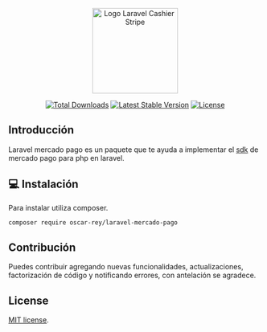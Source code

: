 <p align="center">
  <img src="https://ps.w.org/woocommerce-mercadopago/assets/icon-256x256.png?rev=2653727" alt="Logo Laravel Cashier Stripe" width="170px">
</p>

<p align="center">
<a href="https://packagist.org/packages/oscar-rey/laravel-mercado-pago"><img src="https://img.shields.io/packagist/dt/oscar-rey/laravel-mercado-pago" alt="Total Downloads"></a>
<a href="https://packagist.org/packages/oscar-rey/laravel-mercado-pago"><img src="https://img.shields.io/packagist/v/oscar-rey/laravel-mercado-pago" alt="Latest Stable Version"></a>
<a href="https://packagist.org/packages/oscar-rey/laravel-mercado-pago"><img src="https://img.shields.io/packagist/l/oscar-rey/laravel-mercado-pago" alt="License"></a>
</p>

## Introducción
Laravel mercado pago es un paquete que te ayuda a implementar el [sdk](https://github.com/mercadopago/sdk-php) de mercado pago para php en laravel.

## 💻 Instalación 

Para instalar utiliza composer.

```bash
composer require oscar-rey/laravel-mercado-pago
```

## Contribución

Puedes contribuir agregando nuevas funcionalidades, actualizaciones,  factorización de código y notificando errores, con antelación se agradece.

## License

[MIT license](LICENSE).
